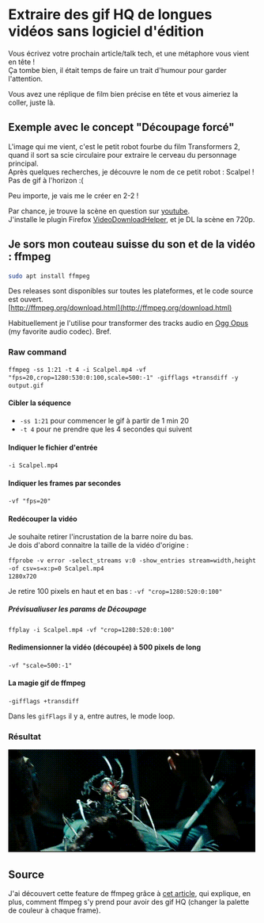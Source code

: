 # Extraire des gif HQ de longues vidéos sans logiciel d'édition

Vous écrivez votre prochain article/talk tech, et une métaphore vous vient en tête !  
Ça tombe bien, il était temps de faire un trait d'humour pour garder l'attention.

Vous avez une réplique de film bien précise en tête et vous aimeriez la coller, juste là.

## Exemple avec le concept "Découpage forcé"

L'image qui me vient, c'est le petit robot fourbe du film Transformers 2, quand il sort sa scie circulaire pour extraire le cerveau du personnage principal.  
Après quelques recherches, je découvre le nom de ce petit robot : Scalpel !  
Pas de gif à l'horizon :(

Peu importe, je vais me le créer en 2-2 !

Par chance, je trouve la scène en question sur [youtube](https://www.youtube.com/watch?v=9j7GRlbvXQ4).  
J'installe le plugin Firefox [VideoDownloadHelper](https://addons.mozilla.org/fr/firefox/addon/video-downloadhelper/), et je DL la scène en 720p.

## Je sors mon couteau suisse du son et de la vidéo : **ffmpeg**

```bash
sudo apt install ffmpeg
```
Des releases sont disponibles sur toutes les plateformes, et le code source est ouvert.  
[http://ffmpeg.org/download.html](http://ffmpeg.org/download.html)

Habituellement je l'utilise pour transformer des tracks audio en [Ogg Opus](http://opus-codec.org/static/comparison/quality.png) (my favorite audio codec). Bref.

### Raw command

```shell
ffmpeg -ss 1:21 -t 4 -i Scalpel.mp4 -vf "fps=20,crop=1280:530:0:100,scale=500:-1" -gifflags +transdiff -y output.gif
```

#### Cibler la séquence

* `-ss 1:21` pour commencer le gif à partir de 1 min 20
* `-t 4` pour ne prendre que les 4 secondes qui suivent

#### Indiquer le fichier d'entrée

`-i Scalpel.mp4`

#### Indiquer les frames par secondes

`-vf "fps=20"`

#### Redécouper la vidéo

Je souhaite retirer l'incrustation de la barre noire du bas.  
Je dois d'abord connaitre la taille de la vidéo d'origine :
```shell
ffprobe -v error -select_streams v:0 -show_entries stream=width,height -of csv=s=x:p=0 Scalpel.mp4
1280x720
```

Je retire 100 pixels en haut et en bas :
`-vf "crop=1280:520:0:100"`

##### Prévisualiuser les params de Découpage
`ffplay -i Scalpel.mp4 -vf "crop=1280:520:0:100"`

#### Redimensionner la vidéo (découpée) à 500 pixels de long

`-vf "scale=500:-1"`

#### La magie gif de ffmpeg

`-gifflags +transdiff`

Dans les `gifFlags` il y a, entre autres, le mode loop.

### Résultat

![](cut-cut.gif)


## Source
J'ai découvert cette feature de ffmpeg grâce à [cet article](http://blog.pkh.me/p/21-high-quality-gif-with-ffmpeg.html), qui explique, en plus, comment ffmpeg s'y prend pour avoir des gif HQ (changer la palette de couleur à chaque frame).
